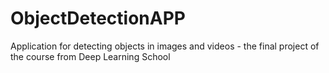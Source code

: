 # ObjectDetectionAPP
Application for detecting objects in images and videos - the final project of the course from Deep Learning School
